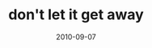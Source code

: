 ---
layout: base.njk
title : 'don&#39;t let it get away' 
view_title : 'don&#39;t let it get away' 
year : '2010' 
date : '2010-09-07' 
img_file : '/drawing/dontletitgetaway.png' 
html_file : 'dontletitgetaway' 
next_html : 'wejustgotbackfromourlongtripoverthemountain.html' 
year_order : '115' 
permalink : "title/{{html_file}}.html"
---